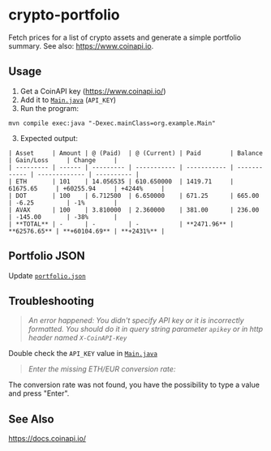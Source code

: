 # crypto-portfolio

Fetch prices for a list of crypto assets and generate a simple portfolio summary. See also: https://www.coinapi.io.

## Usage

1. Get a CoinAPI key (https://www.coinapi.io/)
2. Add it to [`Main.java`](./src/main/java/org/example/Main.java) (`API_KEY`)
2. Run the program:

```console
mvn compile exec:java "-Dexec.mainClass=org.example.Main"
```

3. Expected output:

```console
| Asset     | Amount | @ (Paid)  | @ (Current) | Paid        | Balance      | Gain/Loss     | Change     |
| --------- | ------ | --------- | ----------- | ----------- | ------------ | ------------- | ---------- |
| ETH       | 101    | 14.056535 | 610.650000  | 1419.71     | 61675.65     | +60255.94     | +4244%     |
| DOT       | 100    | 6.712500  | 6.650000    | 671.25      | 665.00       | -6.25         | -1%        |
| AVAX      | 100    | 3.810000  | 2.360000    | 381.00      | 236.00       | -145.00       | -38%       |
| **TOTAL** | -      | -         | -           | **2471.96** | **62576.65** | **+60104.69** | **+2431%** |
```

## Portfolio JSON

Update [`portfolio.json`](./src/main/resources/portfolio.json)

## Troubleshooting

> _An error happened: You didn't specify API key or it is incorrectly formatted. You should do it in query string parameter `apikey` or in http header named `X-CoinAPI-Key`_

Double check the `API_KEY` value in [`Main.java`](./src/main/java/org/example/Main.java)

> _Enter the missing ETH/EUR conversion rate:_

The conversion rate was not found, you have the possibility to type a value and press "Enter".

## See Also
https://docs.coinapi.io/
